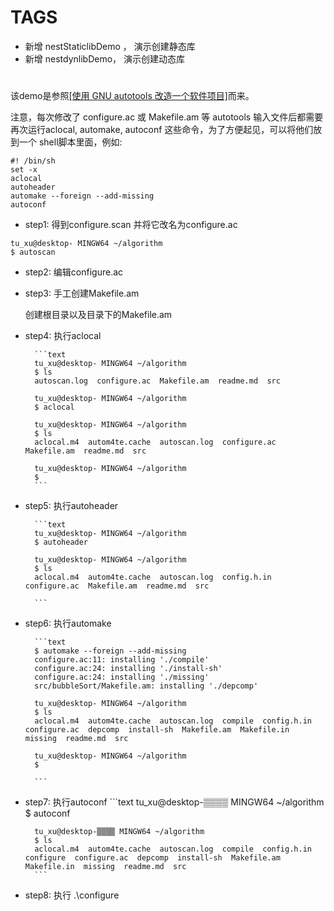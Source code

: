 

# TAGS

- 新增 nestStaticlibDemo ， 演示创建静态库
- 新增 nestdynlibDemo， 演示创建动态库

#


该demo是参照[[使用 GNU autotools 改造一个软件项目]](http://www.cppblog.com/liu1061/articles/54740.html)而来。

注意，每次修改了 configure.ac 或 Makefile.am 等 autotools 输入文件后都需要再次运行aclocal, automake,  autoconf 这些命令，为了方便起见，可以将他们放到一个 shell脚本里面，例如:
```shell
#! /bin/sh
set -x
aclocal
autoheader
automake --foreign --add-missing
autoconf
```

- step1: 得到configure.scan 并将它改名为configure.ac
```shell
tu_xu@desktop- MINGW64 ~/algorithm
$ autoscan
```

- step2: 编辑configure.ac


- step3: 手工创建Makefile.am

	 创建根目录以及目录下的Makefile.am

- step4: 执行aclocal

		```text
		tu_xu@desktop- MINGW64 ~/algorithm
		$ ls
		autoscan.log  configure.ac  Makefile.am  readme.md  src

		tu_xu@desktop- MINGW64 ~/algorithm
		$ aclocal

		tu_xu@desktop- MINGW64 ~/algorithm
		$ ls
		aclocal.m4  autom4te.cache  autoscan.log  configure.ac  Makefile.am  readme.md  src

		tu_xu@desktop- MINGW64 ~/algorithm
		$
		```

- step5:  执行autoheader

		```text
		tu_xu@desktop- MINGW64 ~/algorithm
		$ autoheader

		tu_xu@desktop- MINGW64 ~/algorithm
		$ ls
		aclocal.m4  autom4te.cache  autoscan.log  config.h.in  configure.ac  Makefile.am  readme.md  src

		```

- step6: 执行automake

		```text
		$ automake --foreign --add-missing
		configure.ac:11: installing './compile'
		configure.ac:24: installing './install-sh'
		configure.ac:24: installing './missing'
		src/bubbleSort/Makefile.am: installing './depcomp'

		tu_xu@desktop- MINGW64 ~/algorithm
		$ ls
		aclocal.m4  autom4te.cache  autoscan.log  compile  config.h.in  configure.ac  depcomp  install-sh  Makefile.am  Makefile.in  missing  readme.md  src

		tu_xu@desktop- MINGW64 ~/algorithm
		$

		```
- step7: 执行autoconf
		```text
		tu_xu@desktop-▒▒▒▒ MINGW64 ~/algorithm
		$ autoconf

		tu_xu@desktop-▒▒▒▒ MINGW64 ~/algorithm
		$ ls
		aclocal.m4  autom4te.cache  autoscan.log  compile  config.h.in  configure  configure.ac  depcomp  install-sh  Makefile.am  Makefile.in  missing  readme.md  src
		```
- step8: 执行 .\configure		